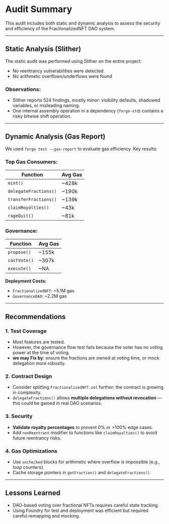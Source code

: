# Audit Summary

This audit includes both static and dynamic analysis to assess the security and efficiency of the FractionalizedNFT DAO system.

---

## Static Analysis (Slither)

The static audit was performed using Slither on the entire project:

- No reentrancy vulnerabilities were detected.
- No arithmetic overflows/underflows were found 

###  Observations:
- Slither reports 524 findings, mostly minor: visibility defaults, shadowed variables, or misleading naming.
- One internal assembly operation in a dependency (`forge-std`) contains a risky bitwise shift operation.

---

## Dynamic Analysis (Gas Report)

We used `forge test --gas-report` to evaluate gas efficiency. Key results:

### Top Gas Consumers:
| Function                     | Avg Gas |
|-----------------------------|---------|
| `mint()`                    | ~428k   |
| `delegateFractions()`       | ~190k   |
| `transferFractions()`       | ~139k   |
| `claimRoyalties()`          | ~43k    |
| `rageQuit()`                | ~81k    |

### Governance:
| Function         | Avg Gas |
|------------------|---------|
| `propose()`      | ~155k   |
| `castVote()`     | ~307k   |
| `execute()`      | ~NA     |

**Deployment Costs:**
- `FractionalizedNFT`: ~5.1M gas  
- `GovernanceDAO`: ~2.2M gas

---

## Recommendations

### 1. Test Coverage
-  Most features are tested.
-  However, the governance flow test fails because the voter has no voting power at the time of voting.
  - **we may Fix by**: ensure the fractions are owned at voting time, or mock delegation more robustly.

### 2. Contract Design
-  Consider splitting `FractionalizedNFT.sol` further: the contract is growing in complexity.
-  `delegateFractions()` allows **multiple delegations without revocation** — this could be gamed in real DAO scenarios.

### 3. Security
- **Validate royalty percentages** to prevent 0% or >100% edge cases.
- Add `nonReentrant` modifier to functions like `claimRoyalties()` to avoid future reentrancy risks.

### 4. Gas Optimizations
- Use `unchecked` blocks for arithmetic where overflow is impossible (e.g., loop counters).
- Cache storage pointers in `getFraction()` and `delegateFractions()`.

---

## Lessons Learned

- DAO-based voting over fractional NFTs requires careful state tracking.
- Using Foundry for test and deployment was efficient but required careful remapping and mocking.

